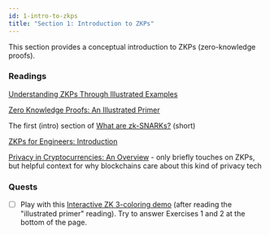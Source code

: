 ```yaml
---
id: 1-intro-to-zkps
title: "Section 1: Introduction to ZKPs"
---
```


This section provides a conceptual introduction to ZKPs (zero-knowledge proofs).

### Readings

[Understanding ZKPs Through Illustrated Examples](https://blog.goodaudience.com/understanding-zero-knowledge-proofs-through-simple-examples-df673f796d99)

[Zero Knowledge Proofs: An Illustrated Primer](https://blog.cryptographyengineering.com/2014/11/27/zero-knowledge-proofs-illustrated-primer/)

The first (intro) section of [What are zk-SNARKs?](https://z.cash/technology/zksnarks/) (short)

[ZKPs for Engineers: Introduction](https://blog.zkga.me/intro-to-zksnarks)

[Privacy in Cryptocurrencies: An Overview](https://medium.com/@yi.sun/privacy-in-cryptocurrencies-d4b268157f6c) - only briefly touches on ZKPs, but helpful context for why blockchains care about this kind of privacy tech

### Quests

- [ ]  Play with this [Interactive ZK 3-coloring demo](http://web.mit.edu/~ezyang/Public/graph/svg.html) (after reading the "illustrated primer" reading). Try to answer Exercises 1 and 2 at the bottom of the page.
